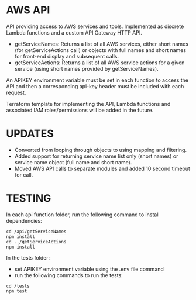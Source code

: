 # AWS API

API providing access to AWS services and tools. Implemented as discrete Lambda functions and a custom API Gateway HTTP API.

- getServiceNames: Returns a list of all AWS services, either short names (for getServiceActions call) or objects with full names and short names for front-end display and subsequent calls.
- getServiceActions: Returns a list of all AWS service actions for a given service (using short names provided by getServiceNames).

An APIKEY environment variable must be set in each function to access the API and then a corresponding api-key header must be included with each request.

Terraform template for implementing the API, Lambda functions and associated IAM roles/permissions will be added in the future.

# UPDATES

- Converted from looping through objects to using mapping and filtering.
- Added support for returning service name list only (short names) or service name object (full name and short name).
- Moved AWS API calls to separate modules and added 10 second timeout for call.

# TESTING

In each api function folder, run the following command to install dependencies:

```
cd /api/getServiceNames
npm install
cd ../getServiceActions
npm install
```

In the tests folder:

- set APIKEY environment variable using the .env file command
- run the following commands to run the tests:

```
cd /tests
npm test
```
